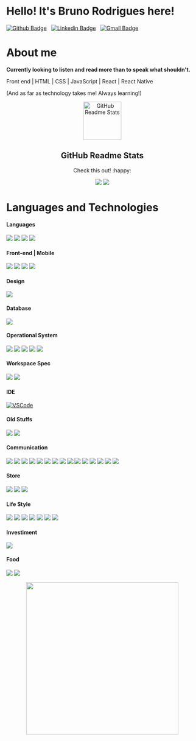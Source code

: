 # Hello! It's Bruno Rodrigues here!

[![Github Badge](https://img.shields.io/badge/-Github-000?style=flat-square&logo=Github&logoColor=white&link=https://github.com/brunoalmes)](https://github.com/brunoalmes)
&nbsp;
[![Linkedin Badge](https://img.shields.io/badge/-LinkedIn-blue?style=flat-square&logo=Linkedin&logoColor=white&link=https://www.linkedin.com/bruno-rodrigues-a0a6711b6)](https://www.linkedin.com/bruno-rodrigues-a0a6711b6)
&nbsp;
[![Gmail Badge](https://img.shields.io/badge/-Gmail-c14438?style=flat-square&logo=Gmail&logoColor=white&link=mailto:dev.brunorodrigues@gmail.com)](mailto:dev.brunorodrigues@gmail.com)

# About me

<b>Currently looking to listen and read more than to speak what shouldn't.</b>

Front end | HTML | CSS | JavaScript | React | React Native

(And as far as technology takes me! Always learning!)

<p align="center">
 <img width="100px" src="https://res.cloudinary.com/anuraghazra/image/upload/v1594908242/logo_ccswme.svg" align="center" alt="GitHub Readme Stats" />
 <h2 align="center">GitHub Readme Stats</h2>
 <p align="center">Check this out! :happy: </p>
</p>

<p align="center">
<img src="https://github-readme-stats.vercel.app/api?username=brunoalmes&theme=dark&show_icons=true"/> 
<img src="https://github-readme-stats.vercel.app/api/top-langs/?username=brunoalmes&theme=blue-green"/>
</p>

# Languages and Technologies

#### Languages 

<img src="https://img.shields.io/badge/java-%23ED8B00.svg?&style=for-the-badge&logo=java&logoColor=white" /> <img src="https://img.shields.io/badge/javascript%20-%23323330.svg?&style=for-the-badge&logo=javascript&logoColor=%23F7DF1E" /> <img src="https://img.shields.io/badge/c%20-%2300599C.svg?&style=for-the-badge&logo=c&logoColor=white" /> <img src="https://img.shields.io/badge/c++%20-%2300599C.svg?&style=for-the-badge&logo=c%2B%2B&logoColor=white" /> 

#### Front-end | Mobile 

<img src="https://img.shields.io/badge/html5%20-%23E34F26.svg?&style=for-the-badge&logo=html5&logoColor=white" /> <img src="https://img.shields.io/badge/css3%20-%231572B6.svg?&style=for-the-badge&logo=css3&logoColor=white" />  <img src="https://img.shields.io/badge/react%20-%2320232a.svg?&style=for-the-badge&logo=react&logoColor=%2361DAFB" /> <img src="https://img.shields.io/badge/react_native%20-%2320232a.svg?&style=for-the-badge&logo=react&logoColor=%2361DAFB" />

#### Design

<img src="https://img.shields.io/badge/figma%20-%23F24E1E.svg?&style=for-the-badge&logo=figma&logoColor=white"/>

#### Database 

<img src="https://img.shields.io/badge/sqlite-%2307405e.svg?&style=for-the-badge&logo=sqlite&logoColor=white" />

#### Operational System 

<img src="https://img.shields.io/badge/windows-0078D6?logo=windows&logoColor=white&style=for-the-badge" /> <img src="https://img.shields.io/badge/windows%2095-008080?logo=windows-95&logoColor=white&style=for-the-badge" /> <img src="https://img.shields.io/badge/windows%20xp-003399?logo=windows-xp&logoColor=white&style=for-the-badge" /> <img src="https://img.shields.io/badge/iOS-000000?logo=ios&logoColor=white&style=for-the-badge" /> <img src="https://img.shields.io/badge/Android-3DDC84?logo=android&logoColor=white&style=for-the-badge" />

#### Workspace Spec

<img src="https://img.shields.io/badge/apple-macbook%20pro%20-%23999999.svg?&style=for-the-badge&logo=apple&logoColor=white" />
<img src="https://img.shields.io/badge/apple-imac%20-%23999999.svg?&style=for-the-badge&logo=apple&logoColor=white" />

#### IDE

[![VSCode](https://img.shields.io/badge/VSCode-1f425f.svg)](https://code.visualstudio.com/)

#### Old Stuffs

<img src="https://img.shields.io/badge/Microsoft%20Office-D83B01?logo=microsoft-office&logoColor=white&style=for-the-badge" /> <img src="https://img.shields.io/badge/unity%20-%23100000.svg?&style=for-the-badge&logo=unity&logoColor=white" />

#### Communication

<img src="https://img.shields.io/badge/instagram-%23E4405F.svg?&style=for-the-badge&logo=instagram&logoColor=white" /> <img src="https://img.shields.io/badge/facebook-%231877F2.svg?&style=for-the-badge&logo=facebook&logoColor=white" /> <img src="https://img.shields.io/badge/twitter-%231DA1F2.svg?&style=for-the-badge&logo=twitter&logoColor=white" /> <img src="https://img.shields.io/badge/linkedin-%230077B5.svg?&style=for-the-badge&logo=linkedin&logoColor=white" /> <img src="https://img.shields.io/badge/reddit-%23FF4500.svg?&style=for-the-badge&logo=reddit&logoColor=white" /> <img src="https://img.shields.io/badge/gitlab-%23330f63.svg?&style=for-the-badge&logo=gitlab&logoColor=white" /> <img src="https://img.shields.io/badge/github-%23100000.svg?&style=for-the-badge&logo=github&logoColor=white" /> <img src="https://img.shields.io/badge/discord-%237289DA.svg?&style=for-the-badge&logo=discord&logoColor=white" /> <img src="https://img.shields.io/badge/Microsoft%20Teams-6264A7?logo=microsoft-teams&logoColor=white&style=for-the-badge" />
<img src="https://img.shields.io/badge/slack-%234A154B.svg?&style=for-the-badge&logo=slack&logoColor=white" /> <img src="https://img.shields.io/badge/WHATSAPP-25D366?&style=for-the-badge&logo=whatsapp&logoColor=white" /> <img src="https://img.shields.io/badge/messenger-00B2FF?&style=for-the-badge&logo=messenger&logoColor=white" /> <img src="https://img.shields.io/badge/Microsoft%20Outlook-0078D4?logo=microsoft-outlook&logoColor=white&style=for-the-badge" /> <img src="https://img.shields.io/badge/Gmail-D14836?&style=for-the-badge&logo=gmail&logoColor=black" /> <img src="https://img.shields.io/badge/SKYPE%20-%2300AFF0.svg?&style=for-the-badge&logo=Skype&logoColor=white"/>

#### Store

<img src="https://img.shields.io/badge/App%20Store-0D96F6?logo=app-store&logoColor=white&style=for-the-badge" /> <img src="https://img.shields.io/badge/Google%20Play-414141?logo=google-play&logoColor=white&style=for-the-badge" /> <img src="https://img.shields.io/badge/Steam-%23000000.svg?&style=for-the-badge&logo=steam&logoColor=white" />

#### Life Style

<img src="https://img.shields.io/badge/Netflix-E50914?logo=netflix&logoColor=white&style=for-the-badge" /> <img src="https://img.shields.io/badge/twitch-%239146FF.svg?&style=for-the-badge&logo=twitch&logoColor=white" /> <img src="https://img.shields.io/badge/youtube-%23FF0000.svg?&style=for-the-badge&logo=youtube&logoColor=white" /> <img src="https://img.shields.io/badge/playstation-%23003791.svg?&style=for-the-badge&logo=playstation&logoColor=white" /> <img src="https://img.shields.io/badge/youtube%20music-FF0000?logo=youtube-music&logoColor=white&style=for-the-badge" /> <img src="https://img.shields.io/badge/spotify-%231ED760.svg?&style=for-the-badge&logo=spotify&logoColor=white" /> <img src="https://img.shields.io/badge/ea%20-%23000000.svg?&style=for-the-badge&logo=ea&logoColor=white"/>

#### Investiment

<img src="https://img.shields.io/badge/bitcoin-%23000000.svg?&style=for-the-badge&logo=bitcoin&logoColor=white" />

#### Food

<img src="https://img.shields.io/badge/ifood-EA1D2C?logo=ifood&logoColor=white&style=for-the-badge" /> <img src="https://img.shields.io/badge/Uber%20Eats-5FB709?logo=uber-eats&logoColor=white&style=for-the-badge" />

<p align="center">
<img src="https://github.com/brunoalmes/imagens/blob/main/foreverwk.png" width="400" />
</p>
